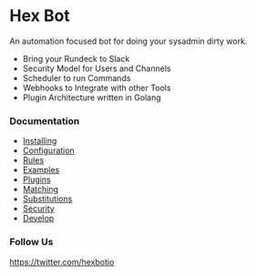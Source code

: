 # Hex Bot

An automation focused bot for doing your sysadmin dirty work.

- Bring your Rundeck to Slack
- Security Model for Users and Channels
- Scheduler to run Commands
- Webhooks to Integrate with other Tools
- Plugin Architecture written in Golang


### Documentation

- [Installing](docs/installing.md)
- [Configuration](docs/configuration.md)
- [Rules](docs/rules.md)
- [Examples](docs/examples.md)
- [Plugins](docs/plugins.md)
- [Matching](docs/matching.md)
- [Substitutions](docs/substitutions.md)
- [Security](docs/security.md)
- [Develop](docs/develop.md)


### Follow Us

https://twitter.com/hexbotio
